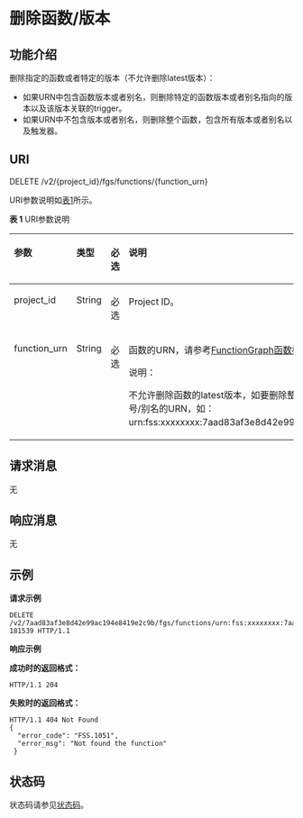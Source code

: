 # 删除函数/版本<a name="ZH-CN_TOPIC_0115410434"></a>

## 功能介绍<a name="section65270051"></a>

删除指定的函数或者特定的版本（不允许删除latest版本）：

-   如果URN中包含函数版本或者别名，则删除特定的函数版本或者别名指向的版本以及该版本关联的trigger。
-   如果URN中不包含版本或者别名，则删除整个函数，包含所有版本或者别名以及触发器。

## URI<a name="section50559552"></a>

DELETE /v2/\{project\_id\}/fgs/functions/\{function\_urn\}

URI参数说明如[表1](#d0e2906)所示。

**表 1**  URI参数说明

<a name="d0e2906"></a>
<table><thead align="left"><tr id="row1133032"><th class="cellrowborder" valign="top" width="15%" id="mcps1.2.5.1.1"><p id="p24666792"><a name="p24666792"></a><a name="p24666792"></a>参数</p>
</th>
<th class="cellrowborder" valign="top" width="10%" id="mcps1.2.5.1.2"><p id="p51853153"><a name="p51853153"></a><a name="p51853153"></a>类型</p>
</th>
<th class="cellrowborder" valign="top" width="10%" id="mcps1.2.5.1.3"><p id="p39355834"><a name="p39355834"></a><a name="p39355834"></a>必选</p>
</th>
<th class="cellrowborder" valign="top" width="65%" id="mcps1.2.5.1.4"><p id="p33705947"><a name="p33705947"></a><a name="p33705947"></a>说明</p>
</th>
</tr>
</thead>
<tbody><tr id="row45827181"><td class="cellrowborder" valign="top" width="15%" headers="mcps1.2.5.1.1 "><p id="p21014167"><a name="p21014167"></a><a name="p21014167"></a>project_id</p>
</td>
<td class="cellrowborder" valign="top" width="10%" headers="mcps1.2.5.1.2 "><p id="p24425986"><a name="p24425986"></a><a name="p24425986"></a>String</p>
</td>
<td class="cellrowborder" valign="top" width="10%" headers="mcps1.2.5.1.3 "><p id="p32347862"><a name="p32347862"></a><a name="p32347862"></a>必选</p>
</td>
<td class="cellrowborder" valign="top" width="65%" headers="mcps1.2.5.1.4 "><p id="p2931129"><a name="p2931129"></a><a name="p2931129"></a>Project ID。</p>
</td>
</tr>
<tr id="row26380169"><td class="cellrowborder" valign="top" width="15%" headers="mcps1.2.5.1.1 "><p id="p56418953"><a name="p56418953"></a><a name="p56418953"></a>function_urn</p>
</td>
<td class="cellrowborder" valign="top" width="10%" headers="mcps1.2.5.1.2 "><p id="p6532461"><a name="p6532461"></a><a name="p6532461"></a>String</p>
</td>
<td class="cellrowborder" valign="top" width="10%" headers="mcps1.2.5.1.3 "><p id="p59367326"><a name="p59367326"></a><a name="p59367326"></a>必选</p>
</td>
<td class="cellrowborder" valign="top" width="65%" headers="mcps1.2.5.1.4 "><p id="p44024067"><a name="p44024067"></a><a name="p44024067"></a>函数的URN，请参考<a href="FunctionGraph函数模型.md">FunctionGraph函数模型</a>。</p>
<div class="note" id="note18770732125518"><a name="note18770732125518"></a><a name="note18770732125518"></a><span class="notetitle"> 说明： </span><div class="notebody"><p id="p5786539135516"><a name="p5786539135516"></a><a name="p5786539135516"></a>不允许删除函数的latest版本，如要删除整个函数（包含所有版本），提供不带任何版本号/别名的URN，如：urn:fss:xxxxxxxx:7aad83af3e8d42e99ac194e8419e2c9b:function:default:test。</p>
</div></div>
</td>
</tr>
</tbody>
</table>

## 请求消息<a name="section52382792"></a>

无

## 响应消息<a name="section1683082"></a>

无

## 示例<a name="section3801620696"></a>

**请求示例**

```
DELETE  /v2/7aad83af3e8d42e99ac194e8419e2c9b/fgs/functions/urn:fss:xxxxxxxx:7aad83af3e8d42e99ac194e8419e2c9b:function:default:test:v20170830-181539 HTTP/1.1
```

**响应示例**

**成功时的返回格式：**

```
HTTP/1.1 204
```

**失败时的返回格式：**

```
HTTP/1.1 404 Not Found 
{ 
  "error_code": "FSS.1051", 
  "error_msg": "Not found the function" 
 }
```

## 状态码<a name="section15147745"></a>

状态码请参见[状态码](状态码.md)。

